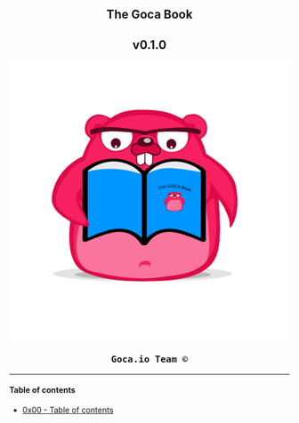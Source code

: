 <h2 align="center">The Goca Book</h1>
<h2 align="center">v0.1.0</h1>

<img align="center" src="img/Goca_book.png">

<h3 align="center"><pre>Goca.io Team &copy;</pre></h3>

***

#### Table of contents

- [0x00 - Table of contents](doc/0x00-TOC.md)
